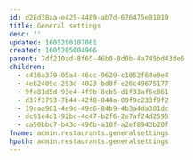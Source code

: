 ```yaml
---
id: d28d38aa-e425-4489-ab7d-676475e91019
title: General settings
desc: ''
updated: 1605290107061
created: 1605205004966
parent: 7df210ad-8f65-46b0-8d0b-4a745bd43de6
children:
  - c416a379-05a4-46cc-9629-c1052f64e9e4
  - 4eb2409c-253d-4023-bd8f-e26c49675177
  - 9fa81d5d-93e4-4f9b-8cb5-d1f33af6c861
  - d37f3793-7b44-42f8-844a-09f9c233f9f2
  - 19caa901-4e9d-49c6-84b9-4b3a4da301dc
  - dc91e4d1-92bc-4c47-b2f6-2e7af24d2595
  - ca90bbc7-b43d-496b-a10f-a2ef8943b20f
fname: admin.restaurants.generalsettings
hpath: admin.restaurants.generalsettings
---
```

<!-- CSS -->

<link rel="stylesheet" href="https://cdn.jsdelivr.net/npm/bootstrap@4.5.3/dist/css/bootstrap.min.css" integrity="sha384-TX8t27EcRE3e/ihU7zmQxVncDAy5uIKz4rEkgIXeMed4M0jlfIDPvg6uqKI2xXr2" crossorigin="anonymous">
<!-- jQuery and JS bundle w/ Popper.js -->
<script src="https://code.jquery.com/jquery-3.5.1.slim.min.js" integrity="sha384-DfXdz2htPH0lsSSs5nCTpuj/zy4C+OGpamoFVy38MVBnE+IbbVYUew+OrCXaRkfj" crossorigin="anonymous"></script>
<script src="https://cdn.jsdelivr.net/npm/bootstrap@4.5.3/dist/js/bootstrap.bundle.min.js" integrity="sha384-ho+j7jyWK8fNQe+A12Hb8AhRq26LrZ/JpcUGGOn+Y7RsweNrtN/tE3MoK7ZeZDyx" crossorigin="anonymous"></script>
<!-- Font Awesome -->
<script src="https://kit.fontawesome.com/489c6dd9c4.js" crossorigin="anonymous"></script>


